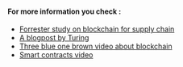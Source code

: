 #### For more information you check :

- [Forrester study on blockchain for supply chain](https://www.ibm.com/blockchain-supply-chain)
- [A blogpost by Turing](https://www.turing.com/resources/blockchain-for-supply-chains#blockchain-benefits-in-supply-chain-management)
- [Three blue one brown video about blockchain](https://youtu.be/bBC-nXj3Ng4?feature=shared)
- [Smart contracts video](https://youtu.be/pyaIppMhuic?feature=shared)
